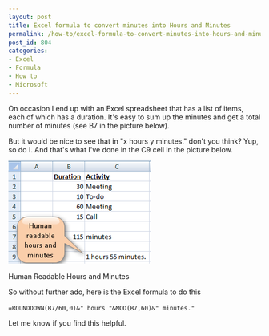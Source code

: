 ```yaml
---
layout: post
title: Excel formula to convert minutes into Hours and Minutes
permalink: /how-to/excel-formula-to-convert-minutes-into-hours-and-minutes
post_id: 804
categories:
- Excel
- Formula
- How to
- Microsoft
---
```


On occasion I end up with an Excel spreadsheet that has a list of items, each of which has a duration. It's easy to sum up the minutes and get a total number of minutes (see B7 in the picture below).

But it would be nice to see that in "x hours y minutes." don't you think? Yup, so do I. And that's what I've done in the C9 cell in the picture below.


![Screen snippet showing a column of minutes summed up, and then convert that into human readable hours and minutes](/images/Excel_HoursMinutes.png)

Human Readable Hours and Minutes

So without further ado, here is the Excel formula to do this

`=ROUNDDOWN(B7/60,0)&" hours "&MOD(B7,60)&" minutes."`

Let me know if you find this helpful.
